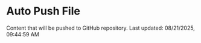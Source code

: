 # Auto Push File

Content that will be pushed to GitHub repository.
Last updated: 08/21/2025, 09:44:59 AM